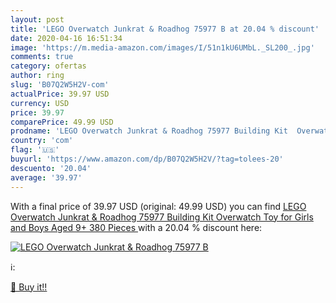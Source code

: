 ```yaml
---
layout: post
title: 'LEGO Overwatch Junkrat & Roadhog 75977 B at 20.04 % discount'
date: 2020-04-16 16:51:34
image: 'https://m.media-amazon.com/images/I/51n1kU6UMbL._SL200_.jpg'
comments: true
category: ofertas
author: ring
slug: 'B07Q2W5H2V-com'
actualPrice: 39.97 USD
currency: USD
price: 39.97
comparePrice: 49.99 USD
prodname: 'LEGO Overwatch Junkrat & Roadhog 75977 Building Kit  Overwatch Toy for Girls and Boys Aged 9+  380 Pieces '
country: 'com'
flag: '🇺🇸'
buyurl: 'https://www.amazon.com/dp/B07Q2W5H2V/?tag=tolees-20'
descuento: '20.04'
average: '39.97'
---
```


With a final price of 39.97 USD (original: 49.99 USD) you can find [LEGO Overwatch Junkrat & Roadhog 75977 Building Kit  Overwatch Toy for Girls and Boys Aged 9+  380 Pieces ](https://www.amazon.com/dp/B07Q2W5H2V/?tag=tolees-20) with a  20.04 % discount here:

[![LEGO Overwatch Junkrat & Roadhog 75977 B](https://m.media-amazon.com/images/I/51n1kU6UMbL._SL200_.jpg)](https://www.amazon.com/dp/B07Q2W5H2V/?tag=tolees-20)

ℹ️:


[🛒 Buy it!!](https://www.amazon.com/dp/B07Q2W5H2V/?tag=tolees-20)
